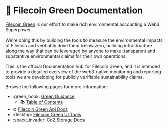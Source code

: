 # 📗 Filecoin Green Documentation

[Filecoin Green](https://green.filecoin.io/) is our effort to make rich environmental accounting a Web3 Superpower.\
\
We're doing this by building the tools to measure the environmental impacts of Filecoin and verifiably drive them below zero, building infrastructure along the way that can be leveraged by anyone to make transparent and substantive environmental claims for their own operations.

This is the official Documentation hub for Filecoin Green, and it is intended to provide a detailed overview of the web3-native monitoring and reporting tools we are developing for publicly verifiable sustainability claims.

Browse the following pages for more information:

* :green\_book: [Green Guidance](https://filecoin-green.gitbook.io/filecoin-green-documentation/storage-providers-green-guidance-documentation)
  * :books: [Table of Contents](SUMMARY.md)
* :gear: [Filecoin Green Api Docs](filecoin-green-api-docs/)
* :desktop: [Filecoin Green UI Tools](filecoin-green-ui-tools/)
* :space\_invader: [Co2.Storage Docs](co2.storage-docs)
